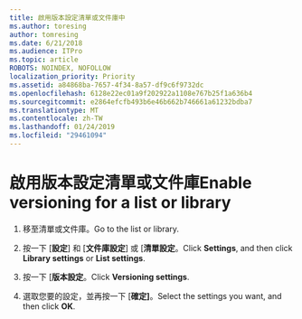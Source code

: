 ```yaml
---
title: 啟用版本設定清單或文件庫中
ms.author: toresing
author: tomresing
ms.date: 6/21/2018
ms.audience: ITPro
ms.topic: article
ROBOTS: NOINDEX, NOFOLLOW
localization_priority: Priority
ms.assetid: a84868ba-7657-4f34-8a57-df9c6f9732dc
ms.openlocfilehash: 6128e22ec01a9f202922a1108e767b25f1a636b4
ms.sourcegitcommit: e2864efcfb493b6e46b662b746661a61232bdba7
ms.translationtype: MT
ms.contentlocale: zh-TW
ms.lasthandoff: 01/24/2019
ms.locfileid: "29461094"
---
```

# <a name="enable-versioning-for-a-list-or-library"></a><span data-ttu-id="5d8c5-102">啟用版本設定清單或文件庫</span><span class="sxs-lookup"><span data-stu-id="5d8c5-102">Enable versioning for a list or library</span></span>

1. <span data-ttu-id="5d8c5-103">移至清單或文件庫。</span><span class="sxs-lookup"><span data-stu-id="5d8c5-103">Go to the list or library.</span></span>
    
2. <span data-ttu-id="5d8c5-104">按一下 [**設定**] 和 [**文件庫設定**] 或 [**清單設定**。</span><span class="sxs-lookup"><span data-stu-id="5d8c5-104">Click **Settings**, and then click **Library settings** or **List settings**.</span></span>
    
3. <span data-ttu-id="5d8c5-105">按一下 [**版本設定**。</span><span class="sxs-lookup"><span data-stu-id="5d8c5-105">Click **Versioning settings**.</span></span>
    
4. <span data-ttu-id="5d8c5-106">選取您要的設定，並再按一下 [**確定]**。</span><span class="sxs-lookup"><span data-stu-id="5d8c5-106">Select the settings you want, and then click **OK**.</span></span>
    

